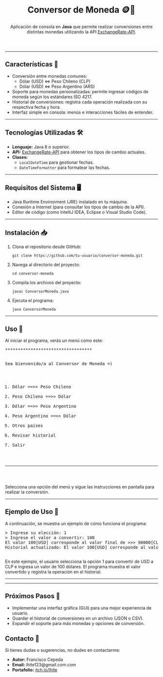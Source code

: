 <!DOCTYPE html>
<html lang="es">
<head>
    <meta charset="UTF-8">
    <meta name="viewport" content="width=device-width, initial-scale=1.0">
    <meta name="description" content="Aplicación de consola en Java para convertir monedas usando la API ExchangeRate-API.">
</head>
<body>
    <header>
        <h1>Conversor de Moneda 🪙💱</h1>
        <p>Aplicación de consola en <strong>Java</strong> que permite realizar conversiones entre distintas monedas utilizando la API <a href="https://www.exchangerate-api.com/" target="_blank">ExchangeRate-API</a>.</p>
    </header>
    <hr>
    <main>
        <section>
            <h2>Características 🚀</h2>
            <ul>
                <li>Conversión entre monedas comunes:
                    <ul>
                        <li>Dólar (USD) ⇔ Peso Chileno (CLP)</li>
                        <li>Dólar (USD) ⇔ Peso Argentino (ARS)</li>
                    </ul>
                </li>
                <li>Soporte para monedas personalizadas: permite ingresar códigos de moneda según los estándares ISO 4217.</li>
                <li>Historial de conversiones: registra cada operación realizada con su respectiva fecha y hora.</li>
                <li>Interfaz simple en consola: menús e interacciones fáciles de entender.</li>
            </ul>
        </section>
        <hr>
        <section>
            <h2>Tecnologías Utilizadas 🛠️</h2>
            <ul>
                <li><strong>Lenguaje:</strong> Java 8 o superior.</li>
                <li><strong>API:</strong> <a href="https://www.exchangerate-api.com/" target="_blank">ExchangeRate-API</a> para obtener los tipos de cambio actuales.</li>
                <li><strong>Clases:</strong>
                    <ul>
                        <li><code>LocalDateTime</code> para gestionar fechas.</li>
                        <li><code>DateTimeFormatter</code> para formatear las fechas.</li>
                    </ul>
                </li>
            </ul>
        </section>
        <hr>
        <section>
            <h2>Requisitos del Sistema 🖥️</h2>
            <ul>
                <li>Java Runtime Environment (JRE) instalado en tu máquina.</li>
                <li>Conexión a Internet (para consultar los tipos de cambio de la API).</li>
                <li>Editor de código (como IntelliJ IDEA, Eclipse o Visual Studio Code).</li>
            </ul>
        </section>
        <hr>
        <section>
            <h2>Instalación 📥</h2>
            <ol>
                <li>Clona el repositorio desde GitHub:
                    <pre><code>git clone https://github.com/tu-usuario/conversor-moneda.git</code></pre>
                </li>
                <li>Navega al directorio del proyecto:
                    <pre><code>cd conversor-moneda</code></pre>
                </li>
                <li>Compila los archivos del proyecto:
                    <pre><code>javac ConversorMoneda.java</code></pre>
                </li>
                <li>Ejecuta el programa:
                    <pre><code>java ConversorMoneda</code></pre>
                </li>
            </ol>
        </section>
        <hr>
        <section>
            <h2>Uso 📘</h2>
            <p>Al iniciar el programa, verás un menú como este:</p>
            <pre>
**********************************

Sea bienvenido/a al Conversor de Moneda =)

1) Dólar ==>> Peso Chileno
2) Peso Chileno ==>> Dólar
3) Dólar ==>> Peso Argentino
4) Peso Argentino ==>> Dólar
5) Otros países
6) Revisar historial
7) Salir

**********************************
 </pre>
<p>Selecciona una opción del menú y sigue las instrucciones en pantalla para realizar la conversión.</p>
 </section>
 <hr>
        <section>
            <h2>Ejemplo de Uso 📂</h2>
            <p>A continuación, se muestra un ejemplo de cómo funciona el programa:</p>
            <pre>
> Ingrese su elección: 1
> Ingrese el valor a convertir: 100
El valor 100[USD] corresponde al valor final de >>> 90000[CLP]
Historial actualizado: El valor 100[USD] corresponde al valor final de >>> 97565.56[CLP] | 2024-11-26 14:30:45
            </pre>
            <p>En este ejemplo, el usuario selecciona la opción 1 para convertir de USD a CLP e ingresa un valor de 100 dólares. El programa muestra el valor convertido y registra la operación en el historial.</p>
        </section>
        <hr>
        <hr>
        <section>
            <h2>Próximos Pasos 🚧</h2>
            <ul>
                <li>Implementar una interfaz gráfica (GUI) para una mejor experiencia de usuario.</li>
                <li>Guardar el historial de conversiones en un archivo (JSON o CSV).</li>
                <li>Expandir el soporte para más monedas y opciones de conversión.</li>
            </ul>
        </section>
        <section>
            <h2>Contacto 📧</h2>
            <p>Si tienes dudas o sugerencias, no dudes en contactarme:</p>
            <ul>
                <li><strong>Autor:</strong> Francisco Cepeda</li>
                <li><strong>Email:</strong> lhite123@gmail.com.com</li>
                <li><strong>Portafolio:</strong> <a href="https://itch.io/lhite" target="_blank">itch.io/lhite</a></li>
            </ul>
        </section>
    </main>
</body>
</html>
